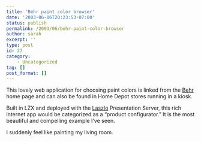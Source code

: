 ```yaml
---
title: 'Behr paint color browser'
date: '2003-06-06T20:23:53-07:00'
status: publish
permalink: /2003/06/behr-paint-color-browser
author: sarah
excerpt: ''
type: post
id: 27
category:
    - Uncategorized
tag: []
post_format: []
---
```

This lovely web application for choosing paint colors is linked from the [Behr](http://www.behr.com) home page and can also be found in Home Depot stores running in a kiosk.

Built in LZX and deployed with the [Laszlo](http://www.laszlosystems.com) Presentation Server, this rich internet app would be categorized as a “product configurator.” It is the most beautiful and compelling example I’ve seen.

I suddenly feel like painting my living room.
